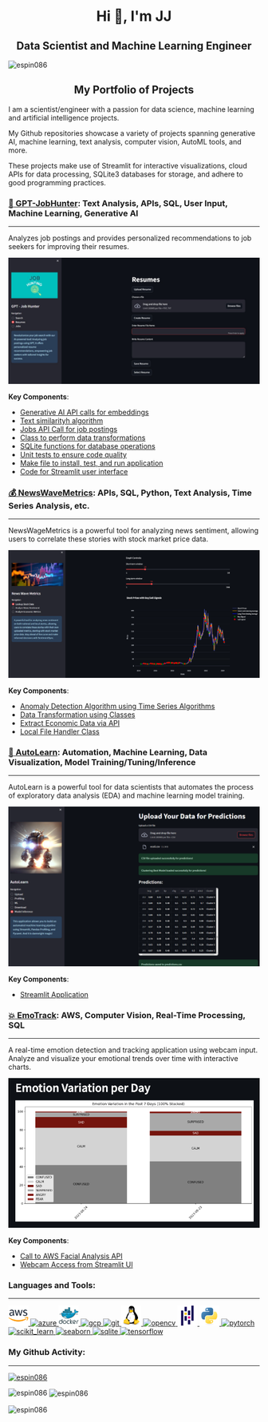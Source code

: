 <h1 align="center">Hi 👋, I'm JJ</h1>
<h2 align="center">Data Scientist and Machine Learning Engineer</h2>
<p align="left"> <img src="https://komarev.com/ghpvc/?username=espin086&label=Profile%20views&color=0e75b6&style=flat" alt="espin086" /> </p>



<h2 align="center">My Portfolio of Projects</h2>

I am a scientist/engineer with a passion for data science, machine learning and artificial intelligence projects. 

My Github repositories showcase a variety of projects spanning generative AI, machine learning, text analysis, computer vision, AutoML tools, and more. 

These projects make use of Streamlit for interactive visualizations, cloud APIs for data processing, SQLite3 databases for storage, and adhere to good programming practices.


### [:briefcase: GPT-JobHunter](https://github.com/espin086/GPT-Jobhunter): Text Analysis, APIs, SQL, User Input, Machine Learning, Generative AI
---
Analyzes job postings and provides personalized recommendations to job seekers for improving their resumes.

![alt text](https://github.com/espin086/GPT-Jobhunter/blob/main/images/image_ui_resume_load.jpg)

**Key Components**:

- [Generative AI API calls for embeddings](https://github.com/espin086/GPT-Jobhunter/blob/main/jobhunter/textAnalysis.py)
- [Text similarityh algorithm](https://github.com/espin086/GPT-Jobhunter/blob/main/jobhunter/text_similarity.py)
- [Jobs API Call for job postings](https://github.com/espin086/GPT-Jobhunter/blob/main/jobhunter/search_jobs.py)
- [Class to perform data transformations](https://github.com/espin086/GPT-Jobhunter/blob/main/jobhunter/dataTransformer.py)
- [SQLite functions for database operations](https://github.com/espin086/GPT-Jobhunter/blob/main/jobhunter/SQLiteHandler.py)
- [Unit tests to ensure code quality](https://github.com/espin086/GPT-Jobhunter/tree/main/tests)
- [Make file to install, test, and run application](https://github.com/espin086/GPT-Jobhunter/blob/main/Makefile)
- [Code for Streamlit user interface](https://github.com/espin086/GPT-Jobhunter/blob/main/jobhunter/main.py)


### [:moneybag: NewsWaveMetrics](https://github.com/espin086/NewsWaveMetrics): APIs, SQL, Python, Text Analysis, Time Series Analysis, etc.
---
NewsWageMetrics is a powerful tool for analyzing news sentiment, allowing users to correlate these stories with stock market price data.

![alt text](https://github.com/espin086/NewsWaveMetrics/blob/main/images/image_ui_visualize_stock_data.png)

**Key Components**:

- [Anomaly Detection Algorithm using Time Series Algorithms](https://github.com/espin086/NewsWaveMetrics/blob/main/anomaly_detector.py)
- [Data Transformation using Classes](https://github.com/espin086/NewsWaveMetrics/blob/main/data_transform.py)
- [Extract Economic Data via API](https://github.com/espin086/NewsWaveMetrics/blob/main/extract_economic_data.py)
- [Local File Handler Class](https://github.com/espin086/NewsWaveMetrics/blob/main/file_handler.py)





### [:brain: AutoLearn](https://github.com/espin086/AutoLearn): Automation, Machine Learning, Data Visualization, Model Training/Tuning/Inference
---
AutoLearn is a powerful tool for data scientists that automates the process of exploratory data analysis (EDA) and machine learning model training.

![alt text](https://github.com/espin086/AutoLearn/blob/main/images/demo_clustering_model_predictions.png)

**Key Components**:

- [Streamlit Application](https://github.com/espin086/AutoLearn/blob/main/app.py)


### [:boom: EmoTrack](https://github.com/espin086/EmoTrack): AWS, Computer Vision, Real-Time Processing, SQL 
---
A real-time emotion detection and tracking application using webcam input. Analyze and visualize your emotional trends over time with interactive charts.

![alt text](https://github.com/espin086/EmoTrack/blob/main/images/ui_new_metrics.png)

**Key Components**:

- [Call to AWS Facial Analysis API](https://github.com/espin086/EmoTrack/blob/main/logic/facial_analysis.py)
- [Webcam Access from Streamlit UI](https://github.com/espin086/EmoTrack/blob/main/EmoTrack.py)



<h3 align="left">Languages and Tools:</h3>

---

<p align="left"> <a href="https://aws.amazon.com" target="_blank" rel="noreferrer"> <img src="https://raw.githubusercontent.com/devicons/devicon/master/icons/amazonwebservices/amazonwebservices-original-wordmark.svg" alt="aws" width="40" height="40"/> </a> <a href="https://azure.microsoft.com/en-in/" target="_blank" rel="noreferrer"> <img src="https://www.vectorlogo.zone/logos/microsoft_azure/microsoft_azure-icon.svg" alt="azure" width="40" height="40"/> </a> <a href="https://www.docker.com/" target="_blank" rel="noreferrer"> <img src="https://raw.githubusercontent.com/devicons/devicon/master/icons/docker/docker-original-wordmark.svg" alt="docker" width="40" height="40"/> </a> <a href="https://cloud.google.com" target="_blank" rel="noreferrer"> <img src="https://www.vectorlogo.zone/logos/google_cloud/google_cloud-icon.svg" alt="gcp" width="40" height="40"/> </a> <a href="https://git-scm.com/" target="_blank" rel="noreferrer"> <img src="https://www.vectorlogo.zone/logos/git-scm/git-scm-icon.svg" alt="git" width="40" height="40"/> </a> <a href="https://www.linux.org/" target="_blank" rel="noreferrer"> <img src="https://raw.githubusercontent.com/devicons/devicon/master/icons/linux/linux-original.svg" alt="linux" width="40" height="40"/> </a> <a href="https://opencv.org/" target="_blank" rel="noreferrer"> <img src="https://www.vectorlogo.zone/logos/opencv/opencv-icon.svg" alt="opencv" width="40" height="40"/> </a> <a href="https://pandas.pydata.org/" target="_blank" rel="noreferrer"> <img src="https://raw.githubusercontent.com/devicons/devicon/2ae2a900d2f041da66e950e4d48052658d850630/icons/pandas/pandas-original.svg" alt="pandas" width="40" height="40"/> </a> <a href="https://www.python.org" target="_blank" rel="noreferrer"> <img src="https://raw.githubusercontent.com/devicons/devicon/master/icons/python/python-original.svg" alt="python" width="40" height="40"/> </a> <a href="https://pytorch.org/" target="_blank" rel="noreferrer"> <img src="https://www.vectorlogo.zone/logos/pytorch/pytorch-icon.svg" alt="pytorch" width="40" height="40"/> </a> <a href="https://scikit-learn.org/" target="_blank" rel="noreferrer"> <img src="https://upload.wikimedia.org/wikipedia/commons/0/05/Scikit_learn_logo_small.svg" alt="scikit_learn" width="40" height="40"/> </a> <a href="https://seaborn.pydata.org/" target="_blank" rel="noreferrer"> <img src="https://seaborn.pydata.org/_images/logo-mark-lightbg.svg" alt="seaborn" width="40" height="40"/> </a> <a href="https://www.sqlite.org/" target="_blank" rel="noreferrer"> <img src="https://www.vectorlogo.zone/logos/sqlite/sqlite-icon.svg" alt="sqlite" width="40" height="40"/> </a> <a href="https://www.tensorflow.org" target="_blank" rel="noreferrer"> <img src="https://www.vectorlogo.zone/logos/tensorflow/tensorflow-icon.svg" alt="tensorflow" width="40" height="40"/> </a> </p>



<h3 align="left">My Github Activity:</h3>

---

<p align="left"> <a href="https://github.com/ryo-ma/github-profile-trophy"><img src="https://github-profile-trophy.vercel.app/?username=espin086" alt="espin086" /></a> </p>

<p align="left">
</p>



<p><img align="left" src="https://github-readme-stats.vercel.app/api/top-langs?username=espin086&show_icons=true&locale=en&layout=compact" alt="espin086" /></p>

<p>&nbsp;<img align="center" src="https://github-readme-stats.vercel.app/api?username=espin086&show_icons=true&locale=en" alt="espin086" /></p>

<p><img align="center" src="https://github-readme-streak-stats.herokuapp.com/?user=espin086&" alt="espin086" /></p>
